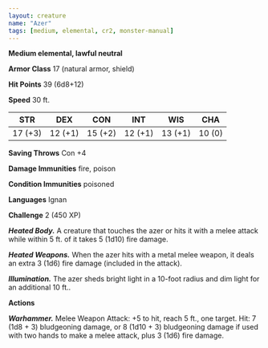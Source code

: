 ```yaml
---
layout: creature
name: "Azer"
tags: [medium, elemental, cr2, monster-manual]
---
```


**Medium elemental, lawful neutral**

**Armor Class** 17 (natural armor, shield)

**Hit Points** 39 (6d8+12)

**Speed** 30 ft.

|   STR   |   DEX   |   CON   |   INT   |   WIS   |   CHA   |
|:-----:|:-----:|:-----:|:-----:|:-----:|:-----:|
| 17 (+3) | 12 (+1) | 15 (+2) | 12 (+1) | 13 (+1) | 10 (0) |

**Saving Throws** Con +4

**Damage Immunities** fire, poison

**Condition Immunities** poisoned

**Languages** Ignan

**Challenge** 2 (450 XP)

***Heated Body.*** A creature that touches the azer or hits it with a melee attack while within 5 ft. of it takes 5 (1d10) fire damage.

***Heated Weapons.*** When the azer hits with a metal melee weapon, it deals an extra 3 (1d6) fire damage (included in the attack).

***Illumination.*** The azer sheds bright light in a 10-foot radius and dim light for an additional 10 ft..

**Actions**

***Warhammer.*** Melee Weapon Attack: +5 to hit, reach 5 ft., one target. Hit: 7 (1d8 + 3) bludgeoning damage, or 8 (1d10 + 3) bludgeoning damage if used with two hands to make a melee attack, plus 3 (1d6) fire damage.

